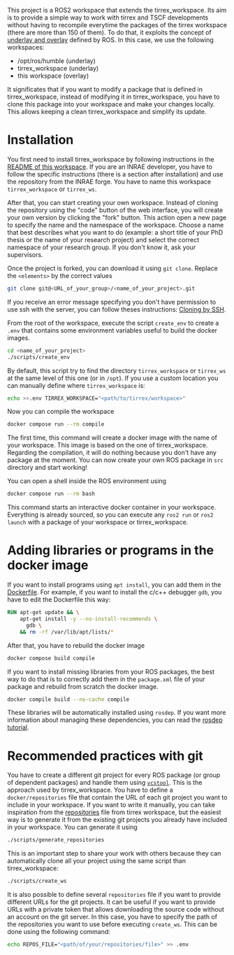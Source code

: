 This project is a ROS2 workspace that extends the tirrex_workspace.
Its aim is to provide a simple way to work with tirrex and TSCF developments without having to
recompile everytime the packages of the tirrex workspace (there are more than 150 of them).
To do that, it exploits the concept of
[underlay and overlay](https://docs.ros.org/en/humble/Tutorials/Beginner-Client-Libraries/Creating-A-Workspace/Creating-A-Workspace.html#source-the-overlay)
defined by ROS.
In this case, we use the following workspaces:
* /opt/ros/humble (underlay)
* tirrex_workspace (underlay)
* this workspace (overlay)

It significates that if you want to modify a package that is defined in tirrex_workspace, instead of
modifying it in tirrex_workspace, you have to clone this package into your workspace and make your
changes locally.
This allows keeping a clean tirrex_workspace and simplify its update.

# Installation

You first need to install tirrex_workspace by following instructions in the
[README of this workspace](https://github.com/Tirrex-Roboterrium/tirrex_workspace).
If you are an INRAE developer, you have to follow the specific instructions (there is a section
after installation) and use the repository from the INRAE forge.
You have to name this workspace `tirrex_workspace` or `tirrex_ws`.

After that, you can start creating your own workspace.
Instead of cloning the repository using the "code" button of the web interface, you will create your
own version by clicking the "fork" button.
This action open a new page to specify the name and the namespace of the workspace.
Choose a name that best describes what you want to do (example: a short title of your PhD thesis or
the name of your research project) and select the correct namespace of your research group.
If you don't know it, ask your supervisors.

Once the project is forked, you can download it using `git clone`.
Replace the `<elements>` by the correct values
```bash
git clone git@<URL_of_your_group>/<name_of_your_project>.git
```
If you receive an error message specifying you don't have permission to use ssh with the server, you
can follow theses instructions:
[Cloning by SSH](https://forge.inrae.fr/tscf/knowledge/-/blob/main/git/git_clone_project.md?ref_type=heads#cloning-by-ssh).

From the root of the workspace, execute the script `create_env` to create a `.env` that contains
some environment variables useful to build the docker images.
```bash
cd <name_of_your_project>
./scripts/create_env
```

By default, this script try to find the directory `tirrex_workspace` or `tirrex_ws` at the same
level of this one (or in `/opt`).
If you use a custom location you can manually define where `tirrex_workspace` is:
```bash
echo >>.env TIRREX_WORKSPACE="<path/to/tirrex/workspace>"
```


Now you can compile the workspace
```bash
docker compose run --rm compile
```

The first time, this command will create a docker image with the name of your workspace.
This image is based on the one of tirrex_workspace.
Regarding the compilation, it will do nothing because you don't have any package at the moment.
You can now create your own ROS package in `src` directory and start working!

You can open a shell inside the ROS environment using
```bash
docker compose run --rm bash
```
This command starts an interactive docker container in your workspace.
Everything is already sourced, so you can execute any `ros2 run` or `ros2 launch` with a package of
your workspace or tirrex_workspace.


# Adding libraries or programs in the docker image

If you want to install programs using `apt install`, you can add them in the
[Dockerfile](Dockerfile).
For example, if you want to install the c/c++ debugger `gdb`, you have to edit the Dockerfile this
way:
```Dockerfile
RUN apt-get update && \
    apt-get install -y --no-install-recommends \
      gdb \
    && rm -rf /var/lib/apt/lists/*
```

After that, you have to rebuild the docker image
```bash
docker compose build compile
```

If you want to install missing libraries from your ROS packages, the best way to do that is to
correctly add them in the `package.xml` file of your package and rebuild from scratch the docker
image.
```bash
docker compile build --no-cache compile
```
These libraries will be automatically installed using `rosdep`.
If you want more information about managing these dependencies, you can read the
[rosdep tutorial](https://docs.ros.org/en/humble/Tutorials/Intermediate/Rosdep.html).


# Recommended practices with git

You have to create a different git project for every ROS package (or group of dependent packages)
and handle them using [`vcstool`](https://github.com/dirk-thomas/vcstool).
This is the approach used by tirrex_workspace.
You have to define a `docker/repositories` file that contain the URL of each git project you want to
include in your workspace.
If you want to write it manually, you can take inspiration from the
[repositories](https://github.com/Tirrex-Roboterrium/tirrex_workspace/blob/main/docker/repositories)
file from tirrex workspace, but the easiest way is to generate it from the existing git projects you
already have included in your workspace.
You can generate it using
```bash
./scripts/generate_repositories
```
This is an important step to share your work with others because they can automatically clone all
your project using the same script than tirrex_workspace:
```bash
./scripts/create_ws
```

It is also possible to define several `repositories` file if you want to provide different URLs for
the git projects.
It can be useful if you want to provide URLs with a private token that allows downloading the source
code without an account on the git server.
In this case, you have to specify the path of the repositories you want to use before executing
`create_ws`.
This can be done using the following command:
```bash
echo REPOS_FILE="<path/of/your/repositories/file>" >> .env
```

